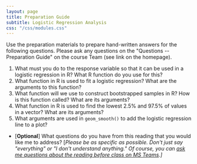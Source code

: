 ```yaml
---
layout: page
title: Preparation Guide
subtitle: Logistic Regression Analysis
css: "/css/modules.css"
---
```


<div class="alert alert-warning">
Use the preparation materials to prepare hand-written answers for the following questions. Please ask any questions on the "Questions -- Preparation Guide" on the course Team (see link on the homepage).
</div>

1. What must you do to the response variable so that it can be used in a logistic regression in R? What R function do you use for this?
1. What function in R is used to fit a logistic regression? What are the arguments to this function?
1. What function will we use to construct bootstrapped samples in R? How is this function called? What are its arguments?
1. What function in R is used to find the lowest 2.5% and 97.5% of values in a vector? What are its arguments?
1. What arguments are used in `geom_smooth()` to add the logistic regression line to a plot?

<ul>
<li>[<b>Optional</b>] What questions do you have from this reading that you would like me to address? [<i>Please be as specific as possible. Don't just say "everything" or "I don't understand anything." Of course, you can <a href="https://teams.microsoft.com/l/channel/19%3aebdb6d98f8c748818228211aeea11139%40thread.tacv2/Class%2520Preparation%2520Reading%2520Questions?groupId=6aaae687-f6ed-4518-b9ed-3986bc9e6f4f&tenantId=b70d8bab-80b6-4766-b5da-fcfdabdf71c7" target="_blank">ask me questions about the reading before class on MS Teams</a>.]</i></li>
</ul>
